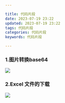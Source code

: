 ```yaml
---

title: 代码片段
date: 2023-07-19 23:22
updated: 2023-07-19 23:22
tags: 代码片段
categories: 代码片段
keywords: 代码片段

---
```



### 1.图片转换base64
![](https://cdn.jsdelivr.net/gh/YuLong-cmd/PicGo_Image/img/202307192317538.png)

### 2.Excel 文件的下载
![](https://cdn.jsdelivr.net/gh/YuLong-cmd/PicGo_Image/img/202307192317537.png)